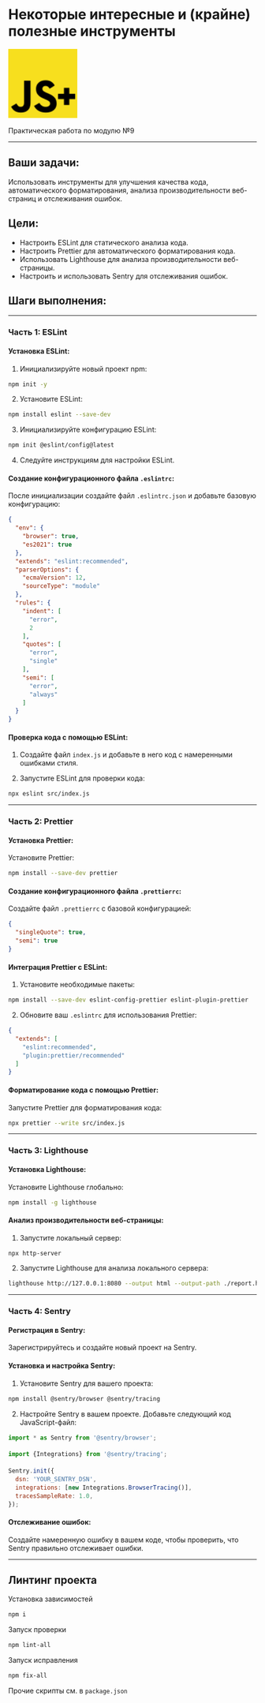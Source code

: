 # Некоторые интересные и (крайне) полезные инструменты

<img src="assets/images/logo.svg" width="140"  alt="logo"/>

Практическая работа по модулю №9

___

## Ваши задачи:

Использовать инструменты для улучшения качества кода, автоматического
форматирования, анализа производительности веб-страниц и отслеживания ошибок.

## Цели:

- Настроить ESLint для статического анализа кода.
- Настроить Prettier для автоматического форматирования кода.
- Использовать Lighthouse для анализа производительности веб-страницы.
- Настроить и использовать Sentry для отслеживания ошибок.

## Шаги выполнения:

---

### Часть 1: ESLint

#### Установка ESLint:

1. Инициализируйте новый проект npm:

```bash
npm init -y
```

2. Установите ESLint:

```bash
npm install eslint --save-dev
```

3. Инициализируйте конфигурацию ESLint:

```bash
npm init @eslint/config@latest
```

4. Следуйте инструкциям для настройки ESLint.

#### Создание конфигурационного файла `.eslintrc`:

После инициализации создайте файл `.eslintrc.json` и добавьте базовую
конфигурацию:

```json
{
  "env": {
    "browser": true,
    "es2021": true
  },
  "extends": "eslint:recommended",
  "parserOptions": {
    "ecmaVersion": 12,
    "sourceType": "module"
  },
  "rules": {
    "indent": [
      "error",
      2
    ],
    "quotes": [
      "error",
      "single"
    ],
    "semi": [
      "error",
      "always"
    ]
  }
}
```

#### Проверка кода с помощью ESLint:

1. Создайте файл `index.js` и добавьте в него код с намеренными ошибками стиля.

2. Запустите ESLint для проверки кода:

```bash
npx eslint src/index.js
```

---

### Часть 2: Prettier

#### Установка Prettier:

Установите Prettier:

```bash
npm install --save-dev prettier
```

#### Создание конфигурационного файла `.prettierrc`:

Создайте файл `.prettierrc` с базовой конфигурацией:

```json
{
  "singleQuote": true,
  "semi": true
}
```

#### Интеграция Prettier с ESLint:

1. Установите необходимые пакеты:

```bash
npm install --save-dev eslint-config-prettier eslint-plugin-prettier
```

2. Обновите ваш `.eslintrc` для использования Prettier:

```json
{
  "extends": [
    "eslint:recommended",
    "plugin:prettier/recommended"
  ]
}
```

#### Форматирование кода с помощью Prettier:

Запустите Prettier для форматирования кода:

```bash
npx prettier --write src/index.js
```

---

### Часть 3: Lighthouse

#### Установка Lighthouse:

Установите Lighthouse глобально:

```bash
npm install -g lighthouse
```

#### Анализ производительности веб-страницы:

1. Запустите локальный сервер:

```bash
npx http-server
```

2. Запустите Lighthouse для анализа локального сервера:

```bash
lighthouse http://127.0.0.1:8080 --output html --output-path ./report.html --view
```

---

### Часть 4: Sentry

#### Регистрация в Sentry:

Зарегистрируйтесь и создайте новый проект на Sentry.

#### Установка и настройка Sentry:

1. Установите Sentry для вашего проекта:

```bash
npm install @sentry/browser @sentry/tracing
```

2. Настройте Sentry в вашем проекте. Добавьте следующий код JavaScript-файл:

```javascript
import * as Sentry from '@sentry/browser';

import {Integrations} from '@sentry/tracing';

Sentry.init({
  dsn: 'YOUR_SENTRY_DSN',
  integrations: [new Integrations.BrowserTracing()],
  tracesSampleRate: 1.0,
});
```

#### Отслеживание ошибок:

Создайте намеренную ошибку в вашем коде, чтобы проверить, что Sentry правильно
отслеживает ошибки.

---

## Линтинг проекта

Установка зависимостей

```bash
npm i
```

Запуск проверки

```bash
npm lint-all
```

Запуск исправления

```bash
npm fix-all
```

Прочие скрипты см. в `package.json`

